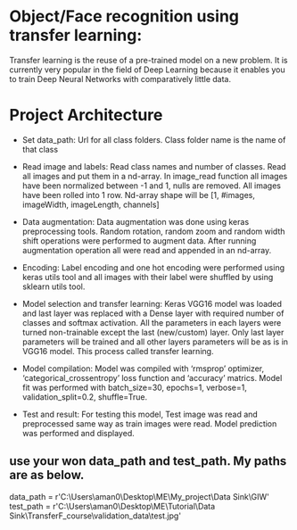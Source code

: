 # Object/Face recognition using transfer learning: 
Transfer learning is the reuse of a pre-trained model on a new problem. It is currently very popular in the field of Deep Learning because it enables you to train Deep Neural Networks with comparatively little data.

# Project Architecture
- Set data_path: Url for all class folders. Class folder name is the name of that class

- Read image and labels: Read class names and number of classes. Read all images and put them in a nd-array. In image_read function all images have been normalized between -1 and 1, nulls are removed. All images have been rolled into 1 row. Nd-array shape will be [1, #images, imageWidth, imageLength, channels] 

- Data augmentation: Data augmentation was done using keras preprocessing tools. Random rotation, random zoom and random width shift operations were performed to augment data. After running augmentation operation all were read and appended in an nd-array. 

- Encoding: Label encoding and one hot encoding were performed using keras utils tool and all images with their label were shuffled by using sklearn utils tool. 

- Model selection and transfer learning: Keras VGG16 model was loaded and last layer was replaced with a Dense layer with required number of classes and softmax activation. All the parameters in each layers were turned non-trainable except the last (new/custom) layer. Only last layer parameters will be trained and all other layers parameters will be as is in VGG16 model. This process called transfer learning. 

- Model compilation: Model was compiled with ‘rmsprop’ optimizer, ‘categorical_crossentropy’ loss function and ‘accuracy’ matrics. Model fit was performed with batch_size=30, epochs=1, verbose=1, validation_split=0.2, shuffle=True. 

- Test and result: For testing this model, Test image was read and preprocessed same way as train images were read. Model prediction was performed and displayed. 


## use your won data_path and test_path. My paths are as below. 
data_path = r'C:\Users\aman0\Desktop\ME\My_project\Data Sink\GIW'
test_path = r'C:\Users\aman0\Desktop\ME\Tutorial\Data Sink\TransferF_course\validation_data\test.jpg'

